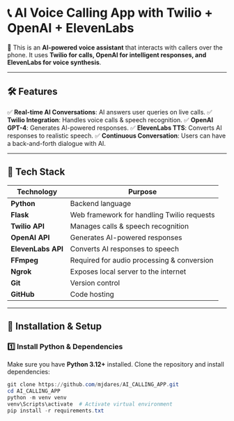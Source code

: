 # 📞 AI Voice Calling App with Twilio + OpenAI + ElevenLabs

🚀 This is an **AI-powered voice assistant** that interacts with callers over the phone.
It uses **Twilio for calls, OpenAI for intelligent responses, and ElevenLabs for voice synthesis**.

---

## **🛠️ Features**
✅ **Real-time AI Conversations**: AI answers user queries on live calls.
✅ **Twilio Integration**: Handles voice calls & speech recognition.
✅ **OpenAI GPT-4**: Generates AI-powered responses.
✅ **ElevenLabs TTS**: Converts AI responses to realistic speech.
✅ **Continuous Conversation**: Users can have a back-and-forth dialogue with AI.

---

## **📌 Tech Stack**
| Technology  | Purpose  |
|-------------|----------|
| **Python**  | Backend language |
| **Flask**  | Web framework for handling Twilio requests |
| **Twilio API** | Manages calls & speech recognition |
| **OpenAI API** | Generates AI-powered responses |
| **ElevenLabs API** | Converts AI responses to speech |
| **FFmpeg**  | Required for audio processing & conversion |
| **Ngrok**  | Exposes local server to the internet |
| **Git** | Version control |
| **GitHub** | Code hosting |

---

## **🔧 Installation & Setup**
### **1️⃣ Install Python & Dependencies**
Make sure you have **Python 3.12+** installed.
Clone the repository and install dependencies:

```powershell
git clone https://github.com/mjdares/AI_CALLING_APP.git
cd AI_CALLING_APP
python -m venv venv
venv\Scripts\activate  # Activate virtual environment
pip install -r requirements.txt

